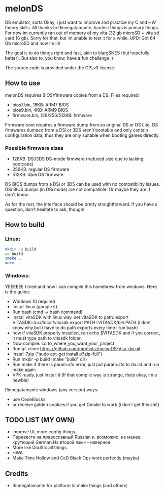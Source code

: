 # melonDS

DS emulator, sorta
Okay, i just want to improve and practice my C and HW theory skills.
All thanks to Rinnegatamante, hardest things is primary things.
For now im currently ran out of memory of my vita (32 gb microSD + vita sd card 16 gb).
Sorry for that, but im unable to test it for a while.
UPD: Got 64 Gb microSD and now im in!

The goal is to do things right and fast, akin to blargSNES (but hopefully better). But also to, you know, have a fun challenge :)

The source code is provided under the GPLv3 license.

## How to use

melonDS requires BIOS/firmware copies from a DS. Files required:
 * bios7.bin, 16KB: ARM7 BIOS
 * bios9.bin, 4KB: ARM9 BIOS
 * firmware.bin, 128/256/512KB: firmware
 
Firmware boot requires a firmware dump from an original DS or DS Lite.
DS firmwares dumped from a DSi or 3DS aren't bootable and only contain configuration data, thus they are only suitable when booting games directly.

### Possible firmware sizes

 * 128KB: DSi/3DS DS-mode firmware (reduced size due to lacking bootcode)
 * 256KB: regular DS firmware
 * 512KB: iQue DS firmware

DS BIOS dumps from a DSi or 3DS can be used with no compatibility issues. DSi BIOS dumps (in DSi mode) are not compatible. Or maybe they are. I don't know.

As for the rest, the interface should be pretty straightforward. If you have a question, don't hesitate to ask, though!

## How to build

### Linux:

```sh
mkdir -p build
cd build
cmake ..
make
```

### Windows:
YEEEEEE I tried and now i can compile this homebrew from windows.
Here is the guide:
- Windows 10 required
- Install linux (google it)
- Run bash (cmd -> bash command)
- Install vitaSDK with linux way.
set vitaSDK to path:
export VITASDK=/usr/local/vitasdk
export PATH=$VITASDK/bin:$PATH
(i dont know why but i have to do path exports every time i run bash)
- now if vitaSDK properly installed, run 
echo $VITASDK
and if you correct, it must type path to vitasdk folder.
- Now compile:
cd to_where_you_want_your_project
- Run git clone https://github.com/mrdivdiz/melonDS-Vita-div.git
- Install 7zip ("sudo apt-get install p7zip-full")
- Run mkdir -p build (make "build" dir)
- Run make
if there is param.sfo error, just put param.sfo to /build and run make again
- VPK ready, just install it
(If that compile way is strange, thats okay, im a newbie)

Rinnegatamante windows (any version) ways:
 * use CodeBlocks
 * or receive golden cookies if you get Cmake to work (i don`t get this shit)

## TODO LIST (MY OWN)

 * improve  UI, more config things.
 * Перевести на православный Russian и, возможно, не менее крутющий German.На второй язык - наверное.
 * More like DraStic all things.
 * HWA
 * Make Time Hollow and CoD Black Ops work perfectly (maybe)

 
## Credits
 * Rinnegatamante for platform to make things (and others)
